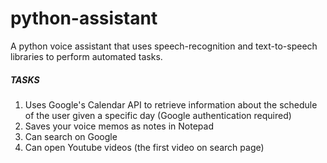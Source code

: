 # python-assistant

A python voice assistant that uses speech-recognition and text-to-speech libraries to perform automated tasks.

##### TASKS

1. Uses Google's Calendar API to retrieve information about the schedule of the user given a specific day (Google authentication required)
2. Saves your voice memos as notes in Notepad
3. Can search on Google
4. Can open Youtube videos (the first video on search page)
